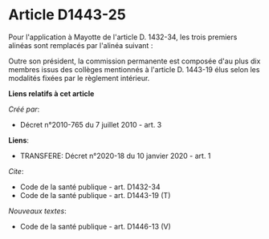 # Article D1443-25

Pour l'application à Mayotte de l'article D. 1432-34, les trois premiers alinéas sont remplacés par l'alinéa suivant : 

Outre son président, la commission permanente est composée d'au plus dix membres issus des collèges mentionnés à l'article D.
1443-19 élus selon les modalités fixées par le règlement intérieur.

**Liens relatifs à cet article**

_Créé par_:

  - Décret n°2010-765 du 7 juillet 2010 - art. 3

**Liens**:

  - TRANSFERE: Décret n°2020-18 du 10 janvier 2020 - art. 1

_Cite_:

  - Code de la santé publique - art. D1432-34
  - Code de la santé publique - art. D1443-19 (T)

_Nouveaux textes_:

  - Code de la santé publique - art. D1446-13 (V)
